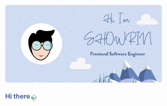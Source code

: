 [![Showrin Barua | Frontend Software Engineer | Github](./assets/github-cover-image.png)](https://www.showrin.com/)

<h2 style="color: #4C6796; border-color: rgba(76, 103, 150, 0.2); border-width: 1.5px;">Hi there <img src="https://media.giphy.com/media/hvRJCLFzcasrR4ia7z/giphy.gif" style="margin: 0 0 -5px; transform: rotate(45deg); width: 35px"></h2>

<!--
**Showrin/showrin** is a ✨ _special_ ✨ repository because its `README.md` (this file) appears on your GitHub profile.

Here are some ideas to get you started:

- 🔭 I’m currently working on ...
- 🌱 I’m currently learning ...
- 👯 I’m looking to collaborate on ...
- 🤔 I’m looking for help with ...
- 💬 Ask me about ...
- 📫 How to reach me: ...
- 😄 Pronouns: ...
- ⚡ Fun fact: ...
-->
